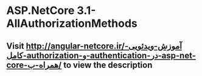 # ASP.NetCore 3.1-AllAuthorizationMethods
## Visit http://angular-netcore.ir/آموزش-ویدئویی-کامل-authorization-و-authentication-در-asp-net-core-همراه-ب/ to view the description
